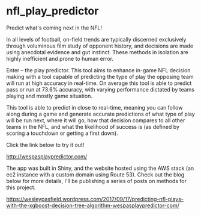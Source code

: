 # nfl_play_predictor
Predict what's coming next in the NFL!

In all levels of football, on-field trends are typically discerned exclusively through voluminous film study of opponent history, and decisions are made using anecdotal evidence and gut instinct. These methods in isolation are highly inefficient and prone to human error.

Enter – the play predictor. This tool aims to enhance in-game NFL decision making with a tool capable of predicting the type of play the opposing team will run at high accuracy in real-time. On average this tool is able to predict pass or run at 73.6% accuracy, with varying performance dictated by teams playing and mostly game situation.

This tool is able to predict in close to real-time, meaning you can follow along during a game and generate accurate predictions of what type of play will be run next, where it will go, how that decision compares to all other teams in the NFL, and what the likelihood of success is (as defined by scoring a touchdown or getting a first down).

Click the link below to try it out!

http://wespasplaypredictor.com/

The app was built in Shiny, and the website hosted using the AWS stack (an ec2 instance with a custom domain using Route 53). Check out the blog below for more details, I'll be publishing a series of posts on methods for this project.

https://wesleypasfield.wordpress.com/2017/09/17/predicting-nfl-plays-with-the-xgboost-decision-tree-algorithm-wespasplaypredictor-com/
